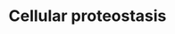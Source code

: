 ---
annotations:
- id: PW:0000101
  parent: regulatory pathway
  type: Pathway Ontology
  value: translation pathway
- id: PW:0000269
  parent: classic metabolic pathway
  type: Pathway Ontology
  value: protein folding pathway
authors:
- Annabaya
- Marvin M2
- Eweitz
description: In order to maintain protein homeostasis and cell function, cells are
  constantly synthesizing as well as degrading proteins. This is especially important
  when proteins are misfolded, due to extra- or intracellular stress or a genetic
  mutation, as this is the basis for many diseases. This pathway shows the major events
  which are involved in proteostasis.
last-edited: 2021-05-22
organisms:
- Homo sapiens
redirect_from:
- /index.php/Pathway:WP4918
- /instance/WP4918
revision: null
schema-jsonld:
- '@context': https://schema.org/
  '@id': https://wikipathways.github.io/pathways/WP4918.html
  '@type': Dataset
  creator:
    '@type': Organization
    name: WikiPathways
  description: In order to maintain protein homeostasis and cell function, cells are
    constantly synthesizing as well as degrading proteins. This is especially important
    when proteins are misfolded, due to extra- or intracellular stress or a genetic
    mutation, as this is the basis for many diseases. This pathway shows the major
    events which are involved in proteostasis.
  keywords:
  - CHIP
  - Degredation via Autophagy
  - Degredation via UPS
  - Hsp110
  - Hsp40
  - Hsp70
  - Hsp90
  - PFDN1
  - PFDN2
  - PFDN3
  - PFDN4
  - PFDN5
  - PFDN6
  - UPR
  license: CC0
  name: Cellular proteostasis
seo: CreativeWork
title: Cellular proteostasis
wpid: WP4918
---